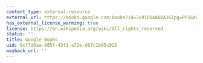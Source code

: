 ```yaml
---
content_type: external-resource
external_url: https://books.google.com/books?id=7u91DQAAQBAJ&lpg=PP1&dq=the%20unnatural%20world&pg=PP1#v=onepage&q&f=false
has_external_license_warning: true
license: https://en.wikipedia.org/wiki/All_rights_reserved
status: ''
title: Google Books
uid: 0cf7d0aa-885f-43f1-a72e-d87c1b95c929
wayback_url: ''
---
```

